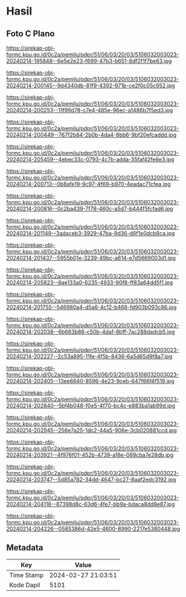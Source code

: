 # Hasil

## Foto C Plano

https://sirekap-obj-formc.kpu.go.id/0c2a/pemilu/pdpr/51/06/03/20/03/5106032003023-20240214-195848--6e5e2e23-f699-47b3-b651-8df2f1f7be63.jpg

https://sirekap-obj-formc.kpu.go.id/0c2a/pemilu/pdpr/51/06/03/20/03/5106032003023-20240214-200145--9d4340db-81f9-4392-971b-ce2f0c05c952.jpg

https://sirekap-obj-formc.kpu.go.id/0c2a/pemilu/pdpr/51/06/03/20/03/5106032003023-20240214-200253--11f99d78-c7e4-485e-96ec-a1486b7f5ed3.jpg

https://sirekap-obj-formc.kpu.go.id/0c2a/pemilu/pdpr/51/06/03/20/03/5106032003023-20240214-200449--767f2b84-2b0b-4da4-8bb6-9bf20efcaddd.jpg

https://sirekap-obj-formc.kpu.go.id/0c2a/pemilu/pdpr/51/06/03/20/03/5106032003023-20240214-205459--4ebec33c-0793-4c7b-adda-35faf42fe6e3.jpg

https://sirekap-obj-formc.kpu.go.id/0c2a/pemilu/pdpr/51/06/03/20/03/5106032003023-20240214-200713--0b8afe19-9c97-4f69-b970-4eadac71cfea.jpg

https://sirekap-obj-formc.kpu.go.id/0c2a/pemilu/pdpr/51/06/03/20/03/5106032003023-20240214-200816--0c2ba439-7f78-460c-a5d7-b444f5fcfad6.jpg

https://sirekap-obj-formc.kpu.go.id/0c2a/pemilu/pdpr/51/06/03/20/03/5106032003023-20240214-201149--3adaceb3-3929-47ba-9d36-d6f1e0dcb8ca.jpg

https://sirekap-obj-formc.kpu.go.id/0c2a/pemilu/pdpr/51/06/03/20/03/5106032003023-20240214-201437--5955b01e-3239-49bc-a614-e7d5669003d1.jpg

https://sirekap-obj-formc.kpu.go.id/0c2a/pemilu/pdpr/51/06/03/20/03/5106032003023-20240214-205823--8ae133a0-6235-4933-90f8-ff83a64dd5f1.jpg

https://sirekap-obj-formc.kpu.go.id/0c2a/pemilu/pdpr/51/06/03/20/03/5106032003023-20240214-201755--546980a4-d5a6-4c12-b468-fd903b093c86.jpg

https://sirekap-obj-formc.kpu.go.id/0c2a/pemilu/pdpr/51/06/03/20/03/5106032003023-20240214-202038--6b663b86-c50b-4daf-8bff-7ac288dadcb5.jpg

https://sirekap-obj-formc.kpu.go.id/0c2a/pemilu/pdpr/51/06/03/20/03/5106032003023-20240214-202227--2c53a895-11fe-4f5b-8436-6a5d65d9f8a7.jpg

https://sirekap-obj-formc.kpu.go.id/0c2a/pemilu/pdpr/51/06/03/20/03/5106032003023-20240214-202405--13ee6640-8596-4e23-9ceb-647f66f4f519.jpg

https://sirekap-obj-formc.kpu.go.id/0c2a/pemilu/pdpr/51/06/03/20/03/5106032003023-20240214-202840--5bf4b048-f0e5-4f70-bc4c-e883ba1ab99d.jpg

https://sirekap-obj-formc.kpu.go.id/0c2a/pemilu/pdpr/51/06/03/20/03/5106032003023-20240214-202945--256e7a25-1dc2-44a5-906e-3cb020881ccd.jpg

https://sirekap-obj-formc.kpu.go.id/0c2a/pemilu/pdpr/51/06/03/20/03/5106032003023-20240214-203921--4f976f01-452b-4739-a18e-089cba7e28db.jpg

https://sirekap-obj-formc.kpu.go.id/0c2a/pemilu/pdpr/51/06/03/20/03/5106032003023-20240214-203747--5d85a782-34dd-4647-bc27-8aaf2edc3192.jpg

https://sirekap-obj-formc.kpu.go.id/0c2a/pemilu/pdpr/51/06/03/20/03/5106032003023-20240214-204118--87398d8c-63d6-4fe7-bb9a-bdaca8dd8e87.jpg

https://sirekap-obj-formc.kpu.go.id/0c2a/pemilu/pdpr/51/06/03/20/03/5106032003023-20240214-204226--0585386d-42e5-4600-8990-2217e5380448.jpg


## Metadata

| Key        | Value               |
| ---------- | ------------------- |
| Time Stamp | 2024-02-27 21:03:51 |
| Kode Dapil | 5101                |



